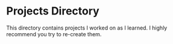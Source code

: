 # Projects Directory

This directory contains projects I worked on as I learned. I highly recommend you try to re-create them.
